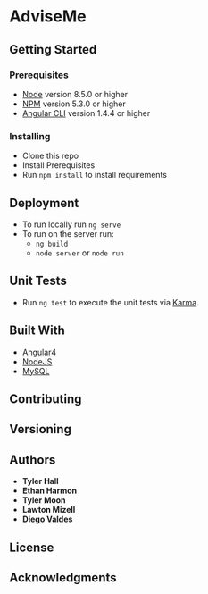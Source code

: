 # AdviseMe

## Getting Started

### Prerequisites
* [Node](https://nodejs.org/en/) version 8.5.0 or higher
* [NPM](https://www.npmjs.com/) version 5.3.0 or higher
* [Angular CLI](https://cli.angular.io/) version 1.4.4 or higher

### Installing
* Clone this repo
* Install Prerequisites
* Run ```npm install``` to install requirements

## Deployment
* To run locally run ```ng serve```
* To run on the server run:
  - ```ng build```
  - ```node server``` or ```node run```
## Unit Tests
* Run ```ng test``` to execute the unit tests via [Karma](https://karma-runner.github.io).

## Built With
* [Angular4](https://angular.io/)
* [NodeJS](https://nodejs.org/en/)
* [MySQL](https://www.mysql.com/)

## Contributing

## Versioning

## Authors

* **Tyler Hall**
* **Ethan Harmon**
* **Tyler Moon**
* **Lawton Mizell**
* **Diego Valdes**

## License

## Acknowledgments
